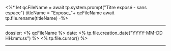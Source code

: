 
<%*
let qcFileName = await tp.system.prompt("Titre exposé - sans espace")
titleName = "Expose_"+ qcFileName
await tp.file.rename(titleName)
-%>

---

dossier: <% qcFileName %>
date: <% tp.file.creation_date("YYYY-MM-DD HH:mm:ss") %>
<% tp.file.cursor() %>

---

